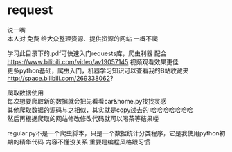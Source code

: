 # request
说一嘴  
本人对 免费 给大众整理资源、提供资源的网站 一概不爬  

学习此目录下的.pdf可快速入门requests库，爬虫利器
配合 https://www.bilibili.com/video/av19057145 视频观看效果更佳  
更多python基础，爬虫入门，机器学习知识可以查看我的B站收藏夹 http://space.bilibili.com/269338062? 

爬取数据使用  
每次想要爬取新的数据就会把先看看car&home.py找找灵感  
其他爬取数据的源码与之相似，其实就是copy过去的 哈哈哈哈哈哈哈  
然后再根据爬取的网站修改修改代码就可以喝茶等结果喽  

regular.py不是一个爬虫脚本，只是一个数据统计分类程序，它是我使用python初期的精华代码 内容不懂没关系 重要是编程风格跟习惯  
